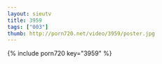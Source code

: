 ```yaml
--- 
layout: sieutv
title: 3959
tags: ["003"]
thumb: http://porn720.net/video/3959/poster.jpg
---
```

{% include porn720 key="3959" %} 
